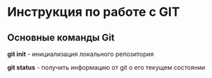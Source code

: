 # Инструкция по работе с GIT

## Основные команды Git

**git init** - инициализация локального репозитория

**git status** - получить информацию от git о его текущем состоянии

